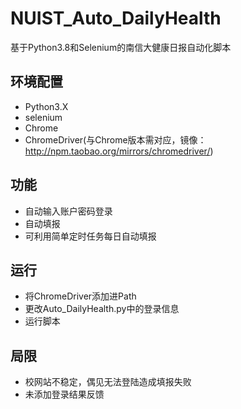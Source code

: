 # NUIST_Auto_DailyHealth
基于Python3.8和Selenium的南信大健康日报自动化脚本
## 环境配置
- Python3.X
- selenium
- Chrome
- ChromeDriver(与Chrome版本需对应，镜像：http://npm.taobao.org/mirrors/chromedriver/)
## 功能
- 自动输入账户密码登录
- 自动填报
- 可利用简单定时任务每日自动填报
## 运行
- 将ChromeDriver添加进Path
- 更改Auto_DailyHealth.py中的登录信息
- 运行脚本
## 局限
- 校网站不稳定，偶见无法登陆造成填报失败
- 未添加登录结果反馈
